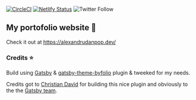 [![CircleCI](https://circleci.com/gh/alexandrudanpop/gatsby-theme-byfolio.svg?style=svg)](https://app.circleci.com/pipelines/github/alexandrudanpop/gatsby-theme-byfolio)
[![Netlify Status](https://api.netlify.com/api/v1/badges/a8171d11-d1a8-494c-89fc-862190d38c60/deploy-status)](https://app.netlify.com/sites/alexandrudanpop/deploys)
![Twitter Follow](https://img.shields.io/twitter/follow/alexandrudanpop?style=social)

## My portofolio website 🌟

Check it out at https://alexandrudanpop.dev/

### Credits ⭐️

Build using [Gatsby](https://www.gatsbyjs.org/) & [gatsby-theme-byfolio](https://www.gatsbyjs.org/packages/@christiandavid/gatsby-theme-byfolio/) plugin & tweeked for my needs.

Credits got to [Christian David](https://github.com/christiandavid) for building this nice plugin and obviously to the the [Gatsby team](https://www.gatsbyjs.com/about/).
